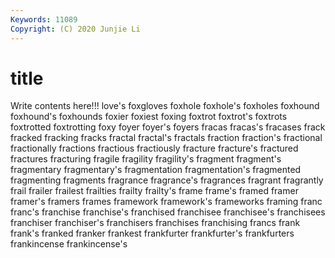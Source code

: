 ```yaml
---
Keywords: 11089
Copyright: (C) 2020 Junjie Li
---
```


# title

Write contents here!!!
love's 
foxgloves 
foxhole
foxhole's 
foxholes 
foxhound 
foxhound's 
foxhounds 
foxier 
foxiest 
foxing 
foxtrot 
foxtrot's
foxtrots 
foxtrotted 
foxtrotting 
foxy 
foyer 
foyer's 
foyers 
fracas 
fracas's 
fracases
frack 
fracked 
fracking 
fracks 
fractal 
fractal's 
fractals 
fraction 
fraction's 
fractional
fractionally 
fractions 
fractious 
fractiously 
fracture 
fracture's 
fractured 
fractures 
fracturing 
fragile
fragility 
fragility's 
fragment 
fragment's 
fragmentary 
fragmentary's 
fragmentation 
fragmentation's 
fragmented 
fragmenting
fragments 
fragrance 
fragrance's 
fragrances 
fragrant 
fragrantly 
frail 
frailer 
frailest 
frailties
frailty 
frailty's 
frame 
frame's 
framed 
framer 
framer's 
framers 
frames 
framework
framework's 
frameworks 
framing 
franc 
franc's 
franchise 
franchise's 
franchised 
franchisee 
franchisee's
franchisees 
franchiser 
franchiser's 
franchisers 
franchises 
franchising 
francs 
frank 
frank's 
franked
franker 
frankest 
frankfurter 
frankfurter's 
frankfurters 
frankincense 
frankincense's 
